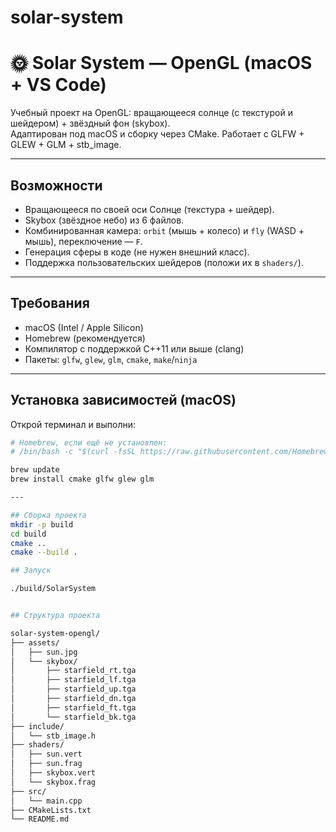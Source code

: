 # solar-system

# 🌞 Solar System — OpenGL (macOS + VS Code)

Учебный проект на OpenGL: вращающееся солнце (с текстурой и шейдером) + звёздный фон (skybox).  
Адаптирован под macOS и сборку через CMake. Работает с GLFW + GLEW + GLM + stb_image.


---

## Возможности

- Вращающееся по своей оси Солнце (текстура + шейдер).  
- Skybox (звёздное небо) из 6 файлов.  
- Комбинированная камера: `orbit` (мышь + колесо) и `fly` (WASD + мышь), переключение — `F`.  
- Генерация сферы в коде (не нужен внешний класс).  
- Поддержка пользовательских шейдеров (положи их в `shaders/`).

---

## Требования

- macOS (Intel / Apple Silicon)
- Homebrew (рекомендуется)
- Компилятор с поддержкой C++11 или выше (clang)
- Пакеты: `glfw`, `glew`, `glm`, `cmake`, `make`/`ninja`

---

## Установка зависимостей (macOS)

Открой терминал и выполни:

```bash
# Homebrew, если ещё не установлен:
# /bin/bash -c "$(curl -fsSL https://raw.githubusercontent.com/Homebrew/install/HEAD/install.sh)"

brew update
brew install cmake glfw glew glm

---

## Cборка проекта
mkdir -p build
cd build
cmake ..
cmake --build .

## Запуск

./build/SolarSystem


## Структура проекта 

solar-system-opengl/
├── assets/
│   ├── sun.jpg
│   └── skybox/
│       ├── starfield_rt.tga
│       ├── starfield_lf.tga
│       ├── starfield_up.tga
│       ├── starfield_dn.tga
│       ├── starfield_ft.tga
│       └── starfield_bk.tga
├── include/
│   └── stb_image.h
├── shaders/
│   ├── sun.vert
│   ├── sun.frag
│   ├── skybox.vert
│   └── skybox.frag
├── src/
│   └── main.cpp
├── CMakeLists.txt
└── README.md
